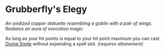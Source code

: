 # Grubberfly's Elegy

*An oxidized copper statuette resembling a goblin with a pair of wings. Radiates an aura of evocation magic.*

As long as your hit points is equal to your hit point maximum you can cast [Divine Smite](https://5e.tools/spells.html#divine%20smite_xphb) without expending a spell slot. *(requires attunement)*
